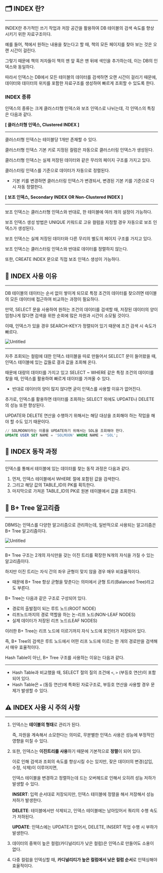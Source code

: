 ## 🗂️ INDEX 란?

---

INDEX란 추가적인 쓰기 작업과 저장 공간을 활용하여 DB 테이블의 검색 속도를 향상시키기 위한 자료구조이다.

예를 들어, 책에서 원하는 내용을 찾는다고 할 때, 책의 모든 페이지를 찾아 보는 것은 오랜 시간이 걸린다.

그렇기 때문에 책의 저자들이 책의 맨 앞 혹은 맨 뒤에 색인을 추가하는데, 이는 DB의 인덱스와 동일하다.

따라서 인덱스는 DB에서 모든 테이블의 데이터를 검색하면 오랜 시간이 걸리기 때문에, 데이터와 데이터의 위치를 포함한 자료구조를 생성하여 빠르게 조회할 수 있도록 한다.

### INDEX 종류

인덱스의 종류는 크게 클러스터형 인덱스와 보조 인덱스로 나뉘는데, 각 인덱스의 특징은 다음과 같다.

**[ 클러스터형 인덱스, Clustered INDEX ]**

---

클러스터형 인덱스는 테이블당 1개만 존재할 수 있다.

클러스터형 인덱스 기본 키로 지정된 컬럼은 자동으로 클러스터링 인덱스가 생성된다.

클러스터형 인덱스는 실제 저장된 데이터와 같은 무리의 페이지 구조를 가지고 있다.

클러스터링 인덱스를 기준으로 데이터가 자동으로 정렬된다.

- 기본 키를 변경하면 클러스터링 인덱스가 변경되서, 변경된 기본 키를 기준으로 다시 자동 정렬한다.

**[ 보조 인덱스, Secondary INDEX OR Non-Clustered INDEX ]**

---

보조 인덱스는 클러스터형 인덱스와 반대로, 한 테이블에 여러 개의 설정이 가능하다.

보조 인덱스 생성 방법은 UNIQUE 키워드로 고유 컬럼을 지정할 경우 자동으로 보조 인덱스가 생성된다.

보조 인덱스는 실제 저장된 데이터와 다른 무리의 별도의 페이지 구조를 가지고 있다.

보조 인덱스는 클러스터링 인덱스와 반대로 데이터를 정렬하지 않는다.

또한, CREATE INDEX 문으로 직접 보조 인덱스 생성이 가능하다.

## 📼 INDEX 사용 이유

---

DB 테이블의 데이터는 순서 없이 쌓이게 되므로 특정 조건의 데이터를 찾으려면 테이블의 모든 데이터에 접근하여 비교하는 과정이 필요하다.

만약, SELECT 문을 사용하여 원하는 조건의 데이터를 검색할 때, 저장된 데이터의 양이 엄청나게 많다면 검색을 위한 순회에 많은 자원과 시간이 소모될 것이다.

이때, 인덱스가 있을 경우 SEARCH-KEY가 정렬되어 있기 때문에 조건 검색 시 속도가 빠르다.

![Untitled](https://prod-files-secure.s3.us-west-2.amazonaws.com/c33fee58-8f40-4523-b222-c56099de30a9/ea99d916-1850-4afe-9958-e11d6bce22c5/Untitled.png)

---

자주 조회되는 컬럼에 대한 인덱스 테이블을 따로 만들어서 SELECT 문이 들어왔을 때, 인덱스 테이블에 있는 값들로 결과 값을 조회해 온다.

때문에 대량의 데이터를 가지고 있고 SELECT ~ WHERE 같은 특정 조건의 데이터를 찾을 때, 인덱스를 활용하여 빠르게 데이터를 가져올 수 있다.

- 반대로 데이터의 양이 많지 않다면 굳이 인덱스를 사용할 이유가 없어진다.

추가로, 인덱스를 활용하면 데이터를 조회하는 SELECT 외에도 UPDATE나 DELETE의 성능 또한 향상된다.

UPDATE와 DELETE 연산을 수행하기 위해서는 해당 대상을 조회해야 하는 작업을 해야 할 수도 있기 때문이다.

```sql
// SOLMOON이라는 이름을 UPDATE하기 위해서는 SOL을 조회해야 한다.
UPDATE USER SET NAME = 'SOLMOON' WHERE NAME = 'SOL';
```

## 🎥 INDEX 동작 과정

---

인덱스를 통해서 테이블에 있는 데이터를 찾는 동작 과정은 다음과 같다.

1. 먼저, 인덱스 테이블에서 WHERE 절에 포함된 값을 검색한다.
2. 그리고 해당 값의 TABLE_ID의 PK를 획득한다.
3. 마지막으로 가져온 TABLE_ID의 PK로 원본 테이블에서 값을 조회한다.

## 🌳 B+ Tree 알고리즘

---

DBMS는 인덱스를 다양한 알고리즘으로 관리하는데, 일반적으로 사용되는 알고리즘은 B+ Tree 알고리즘이다.

![Untitled](https://prod-files-secure.s3.us-west-2.amazonaws.com/c33fee58-8f40-4523-b222-c56099de30a9/f43c66e7-b00c-4f0f-aa41-805c1f53453f/Untitled.png)

---

B+ Tree 구조는 2개의 자식만을 갖는 이진 트리를 확장한 N개의 자식을 가질 수 있는 알고리즘이다.

하지만 이진 트리는 자식 간의 좌우 균형이 맞지 않을 경우 매우 비효율적이다.

- 때문에 B+ Tree 항상 균형을 맞춘다는 의미에서 균형 트리(Balanced Tree)라고도 부른다.

B+ Tree는 다음과 같은 구조로 구성되어 있다.

- 경로의 출발점이 되는 루트 노드(ROOT NODE)
- 리프노드까지의 경로 역할을 하는 논-리프 노드(NON-LEAF NODES)
- 실제 데이터가 저장된 리프 노드(LEAF NODES)

이러한 B+ Tree는 리프 노드에 이르기까지 자식 노드에 포인터가 저장되어 있다.

즉, B+ Tree의 검색은 루트 노드에서 어떤 리프 노드에 이르는 한 개의 경로만을 검색해서 매우 효율적이다.

Hash Table이 아닌, B+ Tree 구조를 사용하는 이유는 다음과 같다.

---

- Hash Table과 비교했을 때, SELECT 절의 질의 조건에 `<`, `>` (부등호 연산)이 포함되어 있다.
- Hash Table은 `=` (동등 연산)에 특화된 자료구조로, 부등호 연산을 사용할 경우 문제가 발생할 수 있다.

## ⚠️ INDEX 사용 시 주의 사항

---

1. 인덱스는 **테이블의 형태**로 관리가 된다.

   즉, 자원을 계속해서 소모한다는 의미로, 무분별한 인덱스 사용은 성능에 부정적인 영향을 미칠 수 있다.


2. 또한, 인덱스는 **이진트리를 사용**하기 때문에 기본적으로 **정렬**이 되어 있다.

   이로 인해 검색과 조회의 속도를 향상시킬 수는 있지만, 잦은 데이터의 변경(삽입, 수정, 삭제)이 이루어지면,

   인덱스 테이블을 변경하고 정렬하는데 드는 오버헤드로 인해서 오히려 성능 저하가 발생할 수 있다.

   **INSERT**: 입력 순서대로 저장되지만, 인덱스 테이블에 정렬을 해서 저장해서 성능 저하가 발생한다.

   **DELETE**: 테이블에서만 삭제되고, 인덱스 테이블에는 남아있어서 쿼리의 수행 속도가 저하된다.

   **UPDATE**: 인덱스에는 UPDATE가 없어서, DELETE, INSERT 작업 수행 시 부하가 발생한다.


3. 데이터의 중복이 높은 컬럼(카디널리티가 낮은 컬럼)은 인덱스로 만들어도 소용이 없다.

4. 다중 컬럼을 인덱싱할 때, **카디널리티가 높은 컬럼에서 낮은 컬럼 순서**로 인덱싱해야 효율적이다.
